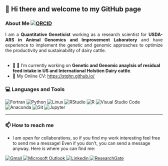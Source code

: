 
##  👋 Hi there and welcome to my GitHub page
### About Me <a href="https://orcid.org/0000-0002-5090-728X"> <img alt="ORCID" src="https://img.shields.io/badge/ORCID-A6CE39?logo=ORCID&logoColor=white&style=?style=plastic&logo=appveyor" /> </a>  
  
<div style="text-align: justify"> I am a <b>Quantitative Geneticist</b> working as a research scientist for <b>USDA-ARS in Animal Genomics and Improvement Laboratory</b> and have experience to implement the genetic and genomic approaches to optimize the productivity and sustainability of dairy cattle. </div> <br/>


- 🐄 🧬 I’m currently working on **Genetic and Genomic anaylsis of residual feed intake in US and International Holstien Dairy cattle**.
- 📝 My Online CV: https://stghn.github.io/

### 💻 Languages and Tools
<p>

<img alt="Fortran" src="https://img.shields.io/badge/Fortran-734F96?logo=angular&logoColor=white&style=for-the-badge" />
<img alt="Python" src="https://img.shields.io/badge/Python-3776AB?logo=angular&logoColor=white&style=for-the-badge" />
<img alt="Linux" src="https://img.shields.io/badge/Linux-FCC624?logo=angular&logoColor=white&style=for-the-badge" />
<img alt="RStudio" src="https://img.shields.io/badge/RStudio-75AADB?logo=angular&logoColor=white&style=for-the-badge" />
<img alt="R" src="https://img.shields.io/badge/R-276DC3?logo=angular&logoColor=white&style=for-the-badge" />
<img alt="Visual Studio Code" src="https://img.shields.io/badge/Visual Studio Code-007ACC?logo=angular&logoColor=white&style=for-the-badge" />
<img alt="Anaconda" src="https://img.shields.io/badge/Anaconda-44A833?logo=angular&logoColor=white&style=for-the-badge" />
<img alt="Git" src="https://img.shields.io/badge/Git-F05032?logo=angular&logoColor=white&style=for-the-badge" />
<img alt="Jupyter" src="https://img.shields.io/badge/Jupyter-F37626?logo=angular&logoColor=white&style=for-the-badge" />

</p>

---

### 📫 How to reach me
- I am open for collaborations, so if you find my work interesting feel free to send me a message! Even if you don't, you can send a message anyway. Here is where you can find me: 

<a href="mailto:stoghiani@gmail.com">
  <img
    alt="Gmail"
    src="https://img.shields.io/badge/Gmail-EA4335?logo=Gmail&logoColor=white&style=for-the-badge"
  />
</a>
<a href="mailto:sajjad.toghiani@usda.gov">
  <img
    alt="Microsoft Outlook"
    src="https://img.shields.io/badge/Outlook-0078D4?logo=Microsoft Outlook&logoColor=white&style=for-the-badge"
  />
</a>
<a href="https://www.linkedin.com/in/sajjad-toghiani-7bab9552/">
  <img
    alt="Linkedin"
    src="https://img.shields.io/badge/linkedin-0A66C2?logo=linkedin&logoColor=white&style=for-the-badge"
  />
<a href="https://www.researchgate.net/profile/Sajjad-Toghiani">
  <img
    alt="ResearchGate"
    src="https://img.shields.io/badge/ResearchGate-00CCBB?logo=ResearchGate&logoColor=white&style=for-the-badge"
  />
</a>



<!--
**stghn/stghn** is a ✨ _special_ ✨ repository because its `README.md` (this file) appears on your GitHub profile.

Here are some ideas to get you started:

- 🔭 I’m currently working on ...
- 🌱 I’m currently learning ...
- 👯 I’m looking to collaborate on ...
- 🤔 I’m looking for help with ...
- 💬 Ask me about ...
- 📫 How to reach me: ...
- 😄 Pronouns: ...
- ⚡ Fun fact: ...
-->
